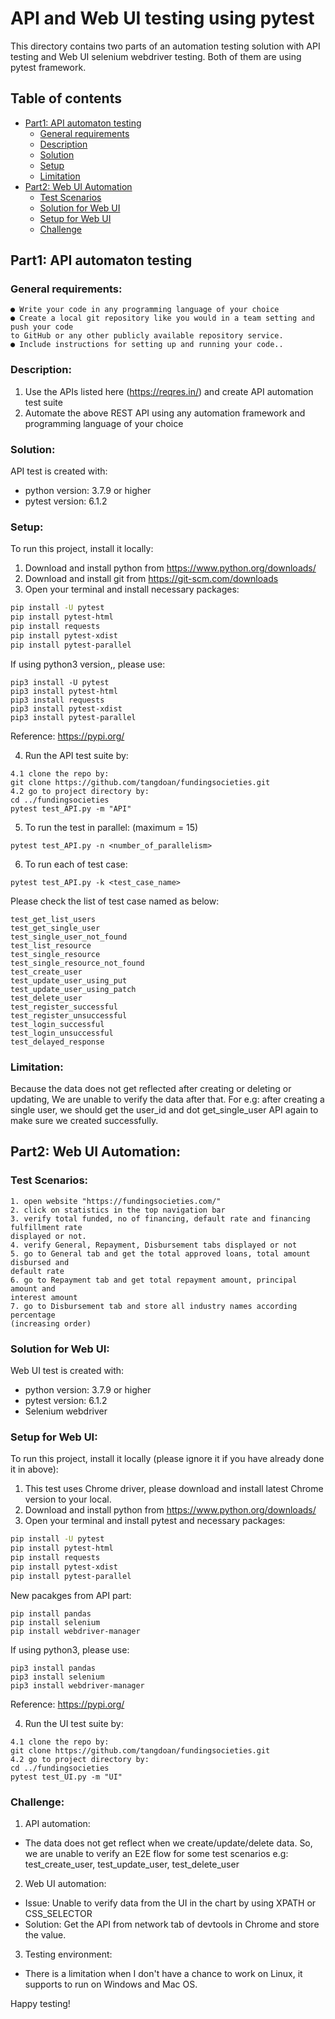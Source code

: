 
# API and Web UI testing using pytest #
This directory contains two parts of an automation testing solution with API testing and Web UI selenium webdriver testing. Both of them are using pytest framework.
## Table of contents
* [Part1: API automaton testing](#part1:-api-automation-testing)
    * [General requirements](#general-requirements)
    * [Description](#description)
    * [Solution](#solution)
    * [Setup](#setup)
    * [Limitation](#limitation)
* [Part2: Web UI Automation](#part2-web-ui-automation)
    * [Test Scenarios](#test-scenarios)
    * [Solution for Web UI](#solution-for-web-ui)
    * [Setup for Web UI](#setup-for-web-ui)
    * [Challenge](#challenge)
## Part1: API automaton testing
### General requirements:
    ● Write your code in any programming language of your choice
    ● Create a local git repository like you would in a team setting and push your code
    to GitHub or any other publicly available repository service.
    ● Include instructions for setting up and running your code..
### Description:
1. Use the APIs listed here (https://reqres.in/) and create API automation test suite
2. Automate the above REST API using any automation framework and programming
   language of your choice
### Solution:
API test is created with:
* python version: 3.7.9  or higher
* pytest version: 6.1.2
### Setup:
To run this project, install it locally:
1. Download and install python from https://www.python.org/downloads/
2. Download and install git from https://git-scm.com/downloads
3. Open your terminal and install necessary packages:
```bash
pip install -U pytest
pip install pytest-html
pip install requests
pip install pytest-xdist
pip install pytest-parallel
```
If using python3 version,, please use:
```
pip3 install -U pytest
pip3 install pytest-html
pip3 install requests
pip3 install pytest-xdist
pip3 install pytest-parallel
```
Reference: https://pypi.org/

4. Run the API test suite by:
```
4.1 clone the repo by: 
git clone https://github.com/tangdoan/fundingsocieties.git
4.2 go to project directory by:
cd ../fundingsocieties
pytest test_API.py -m "API"
```
5. To run the test in parallel: (maximum = 15)
```
pytest test_API.py -n <number_of_parallelism>
```
6. To run each of test case:
```
pytest test_API.py -k <test_case_name>
```
Please check the list of test case named as below:
```
test_get_list_users
test_get_single_user
test_single_user_not_found
test_list_resource
test_single_resource
test_single_resource_not_found
test_create_user
test_update_user_using_put
test_update_user_using_patch
test_delete_user
test_register_successful
test_register_unsuccessful
test_login_successful
test_login_unsuccessful
test_delayed_response
```
### Limitation:
Because the data does not get reflected after creating or deleting or updating,
We are unable to verify the data after that.
For e.g: after creating a single user, we should get the user_id and dot get_single_user API again to make sure we created successfully.

## Part2: Web UI Automation:
### Test Scenarios:
```
1. open website "https://fundingsocieties.com/"
2. click on statistics in the top navigation bar
3. verify total funded, no of financing, default rate and financing fulfillment rate
displayed or not.
4. verify General, Repayment, Disbursement tabs displayed or not
5. go to General tab and get the total approved loans, total amount disbursed and
default rate
6. go to Repayment tab and get total repayment amount, principal amount and
interest amount
7. go to Disbursement tab and store all industry names according percentage
(increasing order)
```
### Solution for Web UI:
Web UI test is created with:
* python version: 3.7.9 or higher
* pytest version: 6.1.2
* Selenium webdriver
### Setup for Web UI:
To run this project, install it locally (please ignore it if you have already done it in above):
1. This test uses Chrome driver, please download and install latest Chrome version to your local.
2. Download and install python from https://www.python.org/downloads/
3. Open your terminal and install pytest and necessary packages:
```bash
pip install -U pytest
pip install pytest-html
pip install requests
pip install pytest-xdist
pip install pytest-parallel
```
New pacakges from API part:
```
pip install pandas
pip install selenium
pip install webdriver-manager
```
If using python3, please use:
```
pip3 install pandas
pip3 install selenium
pip3 install webdriver-manager
```
Reference: https://pypi.org/

4. Run the UI test suite by:
```
4.1 clone the repo by: 
git clone https://github.com/tangdoan/fundingsocieties.git
4.2 go to project directory by:
cd ../fundingsocieties
pytest test_UI.py -m "UI"
```

### Challenge:
1. API automation:
- The data does not get reflect when we create/update/delete data. So, we are unable to verify an E2E flow for some test scenarios
e.g: test_create_user, test_update_user, test_delete_user
2. Web UI automation:
- Issue: Unable to verify data from the UI in the chart by using XPATH or CSS_SELECTOR
- Solution: Get the API from network tab of devtools in Chrome and store the value. 
3. Testing environment:
- There is a limitation when I don't have a chance to work on Linux, it supports to run on Windows and Mac OS. 

Happy testing!

